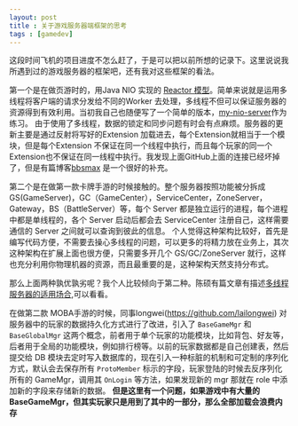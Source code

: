 ```yaml
---
layout: post
title : 关于游戏服务器端框架的思考
tags : [gamedev]
---
```

这段时间飞机的项目进度不怎么赶了，于是可以把以前所想的记录下。这里说说我所遇到过的游戏服务器的框架吧，还有我对这些框架的看法。

第一个是在做页游时的，用Java NIO 实现的 [Reactor 模型](https://en.wikipedia.org/wiki/Reactor_pattern)。简单来说就是运用多线程将客户端的请求分发给不同的Worker 去处理，多线程不但可以保证服务器的资源得到有效利用。当初我自己也随便写了一个简单的版本，[my-nio-server](https://github.com/haolly/my-nio-server)作为练习。 由于使用了多线程，数据的锁定和同步问题有时会有点麻烦。服务器的更新主要是通过反射将写好的Extension 加载进去，每个Extension就相当于一个模块，但是每个Extension 不保证在同一个线程中执行，而且每个玩家的同一个Extension也不保证在同一线程中执行。我发现上面GitHub上面的连接已经坏掉了，但是有篇博客[bbsmax](https://www.bbsmax.com/A/8Bz8p7axzx/) 是一个很好的补充。

第二个是在做第一款卡牌手游的时候接触的。整个服务器按照功能被分拆成GS(GameServer)，GC（GameCenter），ServiceCenter，ZoneServer，Gateway，BS（BattleServer）等，每个 Server 都是独立运行的进程，每个进程中都是单线程的，各个 Server 启动后都会去 ServiceCenter 注册自己，这样需要通信的 Server 之间就可以查询到彼此的信息。
个人觉得这种架构比较好，首先是编写代码方便，不需要去操心多线程的问题，可以更多的将精力放在业务上，其次这种架构在扩展上面也很方便，只需要多开几个 GS/GC/ZoneServer 就行，这样也充分利用你物理机器的资源，而且最重要的是，这种架构天然支持分布式。

那么上面两种孰优孰劣呢？我个人比较倾向于第二种。陈硕有篇文章有描述[多线程服务器的适用场合](http://blog.csdn.net/Solstice/article/details/5334243),可以看看。

在做第二款 MOBA手游的时候，同事longwei(https://github.com/lailongwei) 对服务器中的玩家的数据持久化方式进行了改进，引入了 `BaseGameMgr` 和 `BaseGlobalMgr` 这两个概念，前者用于单个玩家的功能模块，比如背包、好友等，后者用于全局的功能模块，例如排行榜等。以前的玩家数据都是自己创建表，然后提交给 DB 模块去定时写入数据库的，现在引入一种标脏的机制和可定制的序列化方式，默认会去保存所有 `ProtoMember` 标示的字段，玩家登陆的时候去反序列化所有的 GameMgr，调用其 `OnLogin` 等方法，如果发现新的 mgr 那就在 role 中添加新的字段来存储新的数据。 **但是这里有一个问题，如果游戏中有大量的 BaseGameMgr，但其实玩家只是用到了其中的一部分，那么全部加载会浪费内存**


